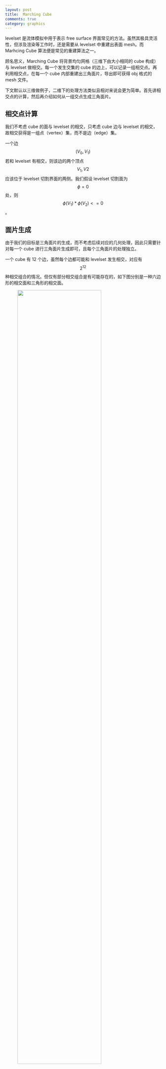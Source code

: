 ```yaml
---
layout: post
title:  Marching Cube
comments: true
category: graphics
---
```


levelset 是流体模拟中用于表示 free surface 界面常见的方法。虽然其极具灵活性，但涉及渲染等工作时，还是需要从 levelset 中重建出表面 mesh。而 Marhcing Cube 算法便是常见的重建算法之一。

顾名思义，Marching Cube 将背景均匀网格（三维下由大小相同的 cube 构成）与 levelset 做相交。每一个发生交集的 cube 的边上，可以记录一组相交点。再利用相交点，在每一个 cube 内部重建出三角面片，导出即可获得 obj 格式的 mesh 文件。

下文默认以三维做例子，二维下的处理方法类似且相对来说会更为简单。首先讲相交点的计算，然后再介绍如何从一组交点生成三角面片。

## 相交点计算

我们不考虑 cube 的面与 levelset 的相交，只考虑 cube 边与 levelset 的相交，故相交获得是一组点（vertex）集，而不是边（edge）集。

一个边 $$(V_0, V_1)$$ 若和 levelset 有相交，则该边的两个顶点 $$V_1, V2$$ 应该位于 levelset 切割界面的两侧。我们假设 levelset 切割面为 $$\phi=0$$ 处，则 $$\phi(V_1) * \phi(V_2) <= 0$$。

## 面片生成

由于我们的目标是三角面片的生成，而不考虑后续对应的几何处理，因此只需要针对每一个 cube 进行三角面片生成即可，且每个三角面片的处理独立。

一个 cube 有 12 个边，虽然每个边都可能和 levelset 发生相交，对应有 $$2^{12}$$ 种相交组合的情况。但仅有部分相交组合是有可能存在的，如下图分别是一种六边形的相交面和三角形的相交面。

<figure>
    <img src="{{ site.url}}/Blog/images/Marching_Cubes/cube_cut_face.jpg"
    width="80%" style="margin-left:auto;margin-right:auto">
</figure>

即便如此，levelset 与 cube 还是有非常多的相交可能，从三角形一直到六边形都有可能。若要编码去识别各种不同的相交情况，不是很实际。虽然可以预先枚举获得一个映射表来达到运行时的快速识别，但生成这个映射表也不是件很容易的事情。

所以一般会将 cube 拆分成五个四面体（如下图），单独对每个四面体继续作相交。一个四面体与 levelset 相交仅有可能产生三角形和四边形，情况简单且易于识别。这种方法也被叫做 Marching Tetrahedra。

<figure>
    <img src="{{ site.url}}/Blog/images/Marching_Cubes/cube_split.jpg"
    width="65%" style="margin-left:auto;margin-right:auto">
</figure>